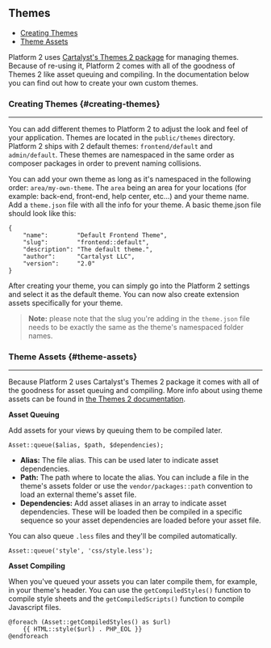 ## Themes

- [Creating Themes](#creating-themes)
- [Theme Assets](#theme-assets)

Platform 2 uses [Cartalyst's Themes 2 package](http://cartalyst.com/manual/themes) for managing themes. Because of re-using it, Platform 2 comes with all of the goodness of Themes 2 like asset queuing and compiling. In the documentation below you can find out how to create your own custom themes.

### Creating Themes {#creating-themes}

---

You can add different themes to Platform 2 to adjust the look and feel of your application. Themes are located in the `public/themes` directory. Platform 2 ships with 2 default themes: `frontend/default` and `admin/default`. These themes are namespaced in the same order as composer packages in order to prevent naming collisions.

You can add your own theme as long as it's namespaced in the following order: `area/my-own-theme`. The `area` being an area for your locations (for example: back-end, front-end, help center, etc...) and your theme name. Add a `theme.json` file with all the info for your theme. A basic theme.json file should look like this:

	{
		"name":        "Default Frontend Theme",
		"slug":        "frontend::default",
		"description": "The default theme.",
		"author":      "Cartalyst LLC",
		"version":     "2.0"
	}

After creating your theme, you can simply go into the Platform 2 settings and select it as the default theme. You can now also create extension assets specifically for your theme.

> **Note:** please note that the slug you're adding in the `theme.json` file needs to be exactly the same as the theme's namespaced folder names.


### Theme Assets {#theme-assets}

---

Because Platform 2 uses Cartalyst's Themes 2 package it comes with all of the goodness for asset queuing and compiling. More info about using theme assets can be found in [the Themes 2 documentation](http://cartalyst.com/manual/themes).

**Asset Queuing**

Add assets for your views by queuing them to be compiled later.

	Asset::queue($alias, $path, $dependencies);

- **Alias:** The file alias. This can be used later to indicate asset dependencies.
- **Path:** The path where to locate the alias. You can include a file in the theme's assets folder or use the `vendor/packages::path` convention to load an external theme's asset file.
- **Dependencies:** Add asset aliases in an array to indicate asset dependencies. These will be loaded then be compiled in a specific sequence so your asset dependencies are loaded before your asset file.

You can also queue `.less` files and they'll be compiled automatically.

	Asset::queue('style', 'css/style.less');

**Asset Compiling**

When you've queued your assets you can later compile them, for example, in your theme's header. You can use the `getCompiledStyles()` function to compile style sheets and the `getCompiledScripts()` function to compile Javascript files.

	@foreach (Asset::getCompiledStyles() as $url)
		{{ HTML::style($url) . PHP_EOL }}
	@endforeach
